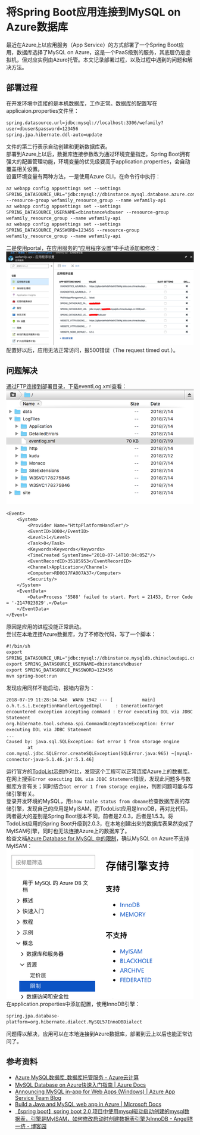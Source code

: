 # 将Spring Boot应用连接到MySQL on Azure数据库
最近在Azure上以应用服务（App Service）的方式部署了一个Spring Boot应用，数据库选择了MySQL on Azure，这是一个PaaS级别的服务，其底层仍是虚拟机，但对应实例由Azure托管。本文记录部署过程，以及过程中遇到的问题和解决方法。  
## 部署过程
在开发环境中连接的是本机数据库，工作正常。数据库的配置写在applicaion.properties文件里：
```
spring.datasource.url=jdbc:mysql://localhost:3306/wefamily?user=dbuser&password=123456
spring.jpa.hibernate.ddl-auto=update
```
文件的第二行表示自动创建和更新数据库表。  
部署到Azure上以后，数据库连接参数改为通过环境变量指定。Spring Boot拥有强大的配置管理功能，环境变量的优先级要高于application.properties，会自动覆盖相关设置。  
设置环境变量有两种方法，一是使用Azure CLI，在命令行中执行：
```
az webapp config appsettings set --settings SPRING_DATASOURCE_URL="jdbc:mysql://dbinstance.mysql.database.azure.com:3306/wefamilydb" --resource-group wefamily_resource_group --name wefamily-api
az webapp config appsettings set --settings SPRING_DATASOURCE_USERNAME=dbinstance%dbuser --resource-group wefamily_resource_group --name wefamily-api
az webapp config appsettings set --settings SPRING_DATASOURCE_PASSWORD=123456 --resource-group wefamily_resource_group --name wefamily-api
```
二是使用portal，在应用服务的“应用程序设置”中手动添加和修改：  
![AppSettings of Azure App Service](images/azure-app-settings.png)  
配置好以后，应用无法正常访问，报500错误（The request timed out.）。
## 问题解决
通过FTP连接到部署目录，下载eventLog.xml查看：  
![Event log from Azure App Service deploy FTP](images/azure-ftp-eventlog.png)  
```
<Event>
    <System>
        <Provider Name="HttpPlatformHandler"/>
        <EventID>1000</EventID>
        <Level>1</Level>
        <Task>0</Task>
        <Keywords>Keywords</Keywords>
        <TimeCreated SystemTime="2018-07-14T10:04:05Z"/>
        <EventRecordID>35185953</EventRecordID>
        <Channel>Application</Channel>
        <Computer>RD0017FA007A37</Computer>
        <Security/>
    </System>
    <EventData>
        <Data>Process '5588' failed to start. Port = 21453, Error Code = '-2147023829'.</Data>
    </EventData>
</Event>
```
原因是应用的进程没能正常启动。  
尝试在本地连接Azure数据库，为了不修改代码，写了一个脚本：  
```
#!/bin/sh
export SPRING_DATASOURCE_URL="jdbc:mysql://dbinstance.mysqldb.chinacloudapi.cn:3306/wefamilydb"
export SPRING_DATASOURCE_USERNAME=dbinstance%dbuser
export SPRING_DATASOURCE_PASSWORD=123456
mvn spring-boot:run
```
发现应用同样不能启动，报错内容为：  
```
2018-07-19 11:28:14.546  WARN 1942 --- [           main] o.h.t.s.i.ExceptionHandlerLoggedImpl     : GenerationTarget encountered exception accepting command : Error executing DDL via JDBC Statement
org.hibernate.tool.schema.spi.CommandAcceptanceException: Error executing DDL via JDBC Statement
...
Caused by: java.sql.SQLException: Got error 1 from storage engine
        at com.mysql.jdbc.SQLError.createSQLException(SQLError.java:965) ~[mysql-connector-java-5.1.46.jar:5.1.46]
```
运行官方的[TodoList示例](https://github.com/azure-samples/mysql-spring-boot-todo)作对比，发现这个工程可以正常连接Azure上的数据库。
在网上搜索`Error executing DDL via JDBC Statement`错误，发现此问题多与数据库方言有关；同时结合`Got error 1 from storage engine`，判断问题可能与存储引擎有关。  
登录开发环境的MySQL，用`show table status from dbname`检查数据库表的存储引擎，发现自己的应用是MyISAM，而TodoList应用是InnoDB，再对比代码，两者最大的差别是Spring Boot版本不同，前者是2.0.3，后者是1.5.3。将TodoList应用的Spring Boot升级到2.0.3，在本地创建出来的数据库表果然变成了MyISAM引擎，同时也无法连接Azure上的数据库了。  
检查文档[Azure Database for MySQL 中的限制](https://docs.microsoft.com/zh-cn/azure/mysql/concepts-limits)，确认MySQL on Azure不支持MyISAM：  
![MySQL on Azure Limits](images/azure-mysql-limits.png)  
在application.properties中添加配置，使用InnoDB引擎：  
```
spring.jpa.database-platform=org.hibernate.dialect.MySQL57InnoDBDialect
```
问题得以解决，应用可以在本地连接到Azure数据库，部署到云上以后也能正常访问了。
## 参考资料
* [Azure MySQL数据库_数据库托管服务 - Azure云计算](https://www.azure.cn/zh-cn/home/features/mysql/)
* [MySQL Database on Azure快速入门指南 | Azure Docs](https://docs.azure.cn/zh-cn/mysql/mysql-database-get-started#step1)
* [Announcing MySQL in-app for Web Apps (Windows) | Azure App Service Team Blog](https://blogs.msdn.microsoft.com/appserviceteam/2016/08/18/announcing-mysql-in-app-preview-for-web-apps/)
* [Build a Java and MySQL web app in Azure | Microsoft Docs](https://docs.microsoft.com/en-us/azure/app-service/app-service-web-tutorial-java-mysql)
* [【spring boot】spring boot 2.0 项目中使用mysql驱动启动创建的mysql数据表，引擎是MyISAM，如何修改启动时创建数据表引擎为InnoDB - Angel挤一挤 - 博客园](http://www.cnblogs.com/sxdcgaq8080/p/9035890.html)